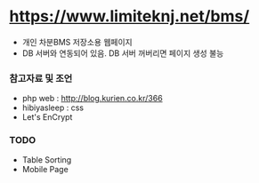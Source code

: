 # https://www.limiteknj.net/bms/
- 개인 차분BMS 저장소용 웹페이지
- DB 서버와 연동되어 있음. DB 서버 꺼버리면 페이지 생성 불능


### 참고자료 및 조언
- php web : http://blog.kurien.co.kr/366
- hibiyasleep : css
- Let's EnCrypt


### TODO
- Table Sorting
- Mobile Page
